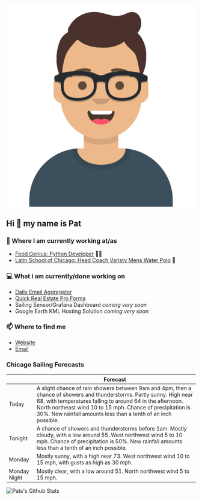 [![Social banner for p-j-falconer](https://raw.githubusercontent.com/P-J-FALCONER/P-J-FALCONER/master/assets/avataaars.svg)](https://patfalconer.com/)
## Hi :wave: my name is Pat

### 💼 Where I am currently working at/as
- [Food Genius: Python Developer](https://getfoodgenius.com/) 🍔🐍
- [Latin School of Chicago: Head Coach Varisty Mens Water Polo](https://www.latinschool.org/) 🤽


### 💻 What i am currently/done working on
 - [Daily Email Aggregator](https://github.com/P-J-FALCONER/dott_daily_mail)
 - [Quick Real Estate Pro Forma](https://github.com/P-J-FALCONER/henry)
 - Sailing Sensor/Grafana Dashboard *coming very soon*
 - Google Earth KML Hosting Solution *coming very soon*

### 📫 Where to find me
 - [Website](https://patfalconer.com/)
 - [Email](mailto:patrick.j.falconer@gmail.com)


### Chicago Sailing Forecasts
|   | Forecast  |
|---|---|
| Today | A slight chance of rain showers between 9am and 4pm, then a chance of showers and thunderstorms. Partly sunny. High near 68, with temperatures falling to around 64 in the afternoon. North northeast wind 10 to 15 mph. Chance of precipitation is 30%. New rainfall amounts less than a tenth of an inch possible. |
| Tonight | A chance of showers and thunderstorms before 1am. Mostly cloudy, with a low around 55. West northwest wind 5 to 10 mph. Chance of precipitation is 50%. New rainfall amounts less than a tenth of an inch possible. |
| Monday | Mostly sunny, with a high near 73. West northwest wind 10 to 15 mph, with gusts as high as 30 mph. |
| Monday Night | Mostly clear, with a low around 51. North northwest wind 5 to 15 mph. |

![Pats's Github Stats](https://github-readme-stats.vercel.app/api?username=p-j-falconer&show_icons=true&theme=radical)
